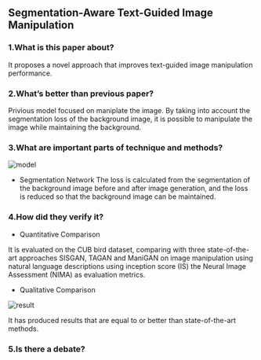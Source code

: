 ## Segmentation-Aware Text-Guided Image Manipulation

### 1.What is this paper about?

It proposes a novel approach that improves text-guided image manipulation performance.

### 2.What’s better than previous paper?

Privious model focused on maniplate the image.
By taking into account the segmentation loss of the background image, it is possible to manipulate the image while maintaining the background.

### 3.What are important parts of technique and methods?

![model](../img/Segmentation-Aware_Text-Guided_Image_Manipulation_model.jpg) 


- Segmentation Network
The loss is calculated from the segmentation of the background image before and after image generation, and the loss is reduced so that the background image can be maintained.



### 4.How did they verify it?

- Quantitative Comparison

It is evaluated on the CUB bird dataset, comparing with three state-of-the-art approaches SISGAN, TAGAN and ManiGAN on image manipulation using natural language descriptions using inception score (IS) the Neural Image Assessment (NIMA) as evaluation metrics.

- Qualitative Comparison

![result](../img/Segmentation-Aware_Text-Guided_Image_Manipulation_result.jpg) 

It has produced results that are equal to or better than state-of-the-art methods.

### 5.Is there a debate?


